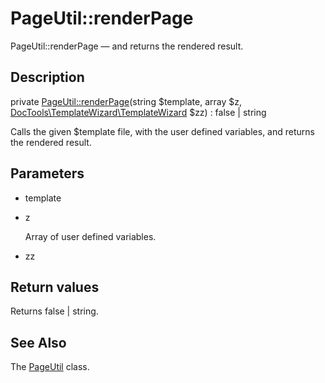 PageUtil::renderPage
================

PageUtil::renderPage — and returns the rendered result.

Description
---------------


private [PageUtil::renderPage](https://github.com/lingtalfi/DocTools/blob/master/doc/api/DocTools/Page/PageUtil/renderPage.md)(string $template, array $z, [DocTools\TemplateWizard\TemplateWizard](https://github.com/lingtalfi/DocTools/blob/master/doc/api/DocTools/TemplateWizard/TemplateWizard.md) $zz) : false | string




Calls the given $template file, with the user defined variables,
and returns the rendered result.




Parameters
--------------


- template

    

- z

    Array of user defined variables.

- zz

    


Return values
----------------

Returns false | string.









See Also
-----------

The [PageUtil](https://github.com/lingtalfi/DocTools/blob/master/doc/api/DocTools/Page/PageUtil.md) class.
